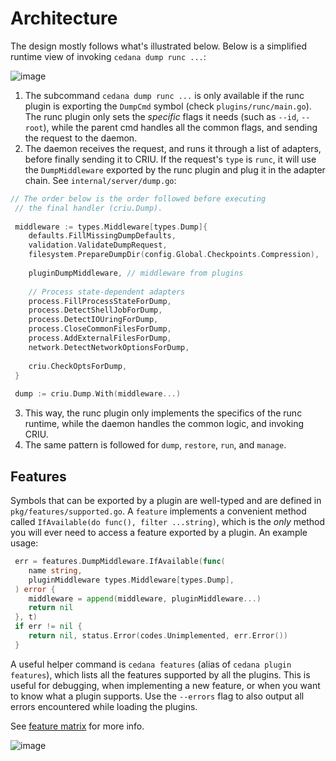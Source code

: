 # Architecture

The design mostly follows what's illustrated below. Below is a simplified runtime view of invoking `cedana dump runc ...`:

![image](https://github.com/user-attachments/assets/9e6842bd-03d1-4889-b23e-11dcbe7ea25f)

1. The subcommand `cedana dump runc ...` is only available if the runc plugin is exporting the `DumpCmd` symbol (check `plugins/runc/main.go`). The runc plugin only sets the _specific_ flags it needs (such as `--id`, `--root`), while the parent cmd handles all the common flags, and sending the request to the daemon.
2. The daemon receives the request, and runs it through a list of adapters, before finally sending it to CRIU. If the request's `type` is `runc`, it will use the `DumpMiddleware` exported by the runc plugin and plug it in the adapter chain. See `internal/server/dump.go`:
```go
// The order below is the order followed before executing 
 // the final handler (criu.Dump). 
  
 middleware := types.Middleware[types.Dump]{ 
 	defaults.FillMissingDumpDefaults, 
 	validation.ValidateDumpRequest, 
 	filesystem.PrepareDumpDir(config.Global.Checkpoints.Compression), 
  
 	pluginDumpMiddleware, // middleware from plugins 
  
 	// Process state-dependent adapters 
 	process.FillProcessStateForDump, 
 	process.DetectShellJobForDump, 
 	process.DetectIOUringForDump, 
 	process.CloseCommonFilesForDump, 
 	process.AddExternalFilesForDump, 
 	network.DetectNetworkOptionsForDump, 
  
 	criu.CheckOptsForDump, 
 } 
  
 dump := criu.Dump.With(middleware...)
```
3. This way, the runc plugin only implements the specifics of the runc runtime, while the daemon handles the common logic, and invoking CRIU.
4. The same pattern is followed for `dump`, `restore`, `run`, and `manage`.

## Features

Symbols that can be exported by a plugin are well-typed and are defined in `pkg/features/supported.go`. A `feature` implements a convenient method called `IfAvailable(do func(), filter ...string)`, which is the _only_ method you will ever need to access a feature exported by a plugin. An example usage:
```go
 err = features.DumpMiddleware.IfAvailable(func( 
 	name string, 
 	pluginMiddleware types.Middleware[types.Dump], 
 ) error { 
 	middleware = append(middleware, pluginMiddleware...) 
 	return nil 
 }, t) 
 if err != nil { 
 	return nil, status.Error(codes.Unimplemented, err.Error()) 
 } 
```

A useful helper command is `cedana features` (alias of `cedana plugin features`), which lists all the features supported by all the plugins. This is useful for debugging, when implementing a new feature, or when you want to know what a plugin supports. Use the `--errors` flag to also output all errors encountered while loading the plugins.

See [feature matrix](../get-started/features.md) for more info.

![image](https://github.com/user-attachments/assets/90578e51-c7f1-44b9-b056-dc1cbdd89785)
